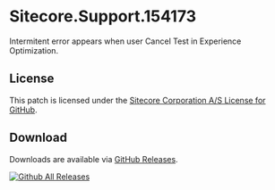# Sitecore.Support.154173
Intermitent error appears when user Cancel Test in Experience Optimization.

## License  
This patch is licensed under the [Sitecore Corporation A/S License for GitHub](https://github.com/sitecoresupport/Sitecore.Support.154173/blob/master/LICENSE).  

## Download  
Downloads are available via [GitHub Releases](https://github.com/sitecoresupport/Sitecore.Support.154173/releases).  

[![Github All Releases](https://img.shields.io/github/downloads/SitecoreSupport/Sitecore.Support.154173/total.svg)](https://github.com/SitecoreSupport/Sitecore.Support.154173/releases)
